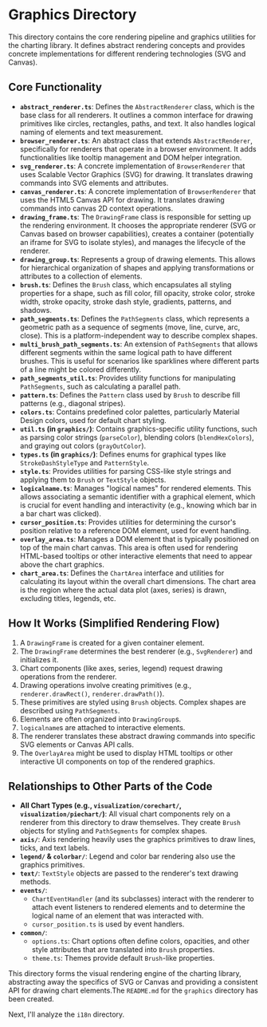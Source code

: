 # Graphics Directory

This directory contains the core rendering pipeline and graphics utilities for the charting library. It defines abstract rendering concepts and provides concrete implementations for different rendering technologies (SVG and Canvas).

## Core Functionality

*   **`abstract_renderer.ts`**: Defines the `AbstractRenderer` class, which is the base class for all renderers. It outlines a common interface for drawing primitives like circles, rectangles, paths, and text. It also handles logical naming of elements and text measurement.
*   **`browser_renderer.ts`**: An abstract class that extends `AbstractRenderer`, specifically for renderers that operate in a browser environment. It adds functionalities like tooltip management and DOM helper integration.
*   **`svg_renderer.ts`**: A concrete implementation of `BrowserRenderer` that uses Scalable Vector Graphics (SVG) for drawing. It translates drawing commands into SVG elements and attributes.
*   **`canvas_renderer.ts`**: A concrete implementation of `BrowserRenderer` that uses the HTML5 Canvas API for drawing. It translates drawing commands into canvas 2D context operations.
*   **`drawing_frame.ts`**: The `DrawingFrame` class is responsible for setting up the rendering environment. It chooses the appropriate renderer (SVG or Canvas based on browser capabilities), creates a container (potentially an iframe for SVG to isolate styles), and manages the lifecycle of the renderer.
*   **`drawing_group.ts`**: Represents a group of drawing elements. This allows for hierarchical organization of shapes and applying transformations or attributes to a collection of elements.
*   **`brush.ts`**: Defines the `Brush` class, which encapsulates all styling properties for a shape, such as fill color, fill opacity, stroke color, stroke width, stroke opacity, stroke dash style, gradients, patterns, and shadows.
*   **`path_segments.ts`**: Defines the `PathSegments` class, which represents a geometric path as a sequence of segments (move, line, curve, arc, close). This is a platform-independent way to describe complex shapes.
*   **`multi_brush_path_segments.ts`**: An extension of `PathSegments` that allows different segments within the same logical path to have different brushes. This is useful for scenarios like sparklines where different parts of a line might be colored differently.
*   **`path_segments_util.ts`**: Provides utility functions for manipulating `PathSegments`, such as calculating a parallel path.
*   **`pattern.ts`**: Defines the `Pattern` class used by `Brush` to describe fill patterns (e.g., diagonal stripes).
*   **`colors.ts`**: Contains predefined color palettes, particularly Material Design colors, used for default chart styling.
*   **`util.ts` (in `graphics/`)**: Contains graphics-specific utility functions, such as parsing color strings (`parseColor`), blending colors (`blendHexColors`), and graying out colors (`grayOutColor`).
*   **`types.ts` (in `graphics/`)**: Defines enums for graphical types like `StrokeDashStyleType` and `PatternStyle`.
*   **`style.ts`**: Provides utilities for parsing CSS-like style strings and applying them to `Brush` or `TextStyle` objects.
*   **`logicalname.ts`**: Manages "logical names" for rendered elements. This allows associating a semantic identifier with a graphical element, which is crucial for event handling and interactivity (e.g., knowing which bar in a bar chart was clicked).
*   **`cursor_position.ts`**: Provides utilities for determining the cursor's position relative to a reference DOM element, used for event handling.
*   **`overlay_area.ts`**: Manages a DOM element that is typically positioned on top of the main chart canvas. This area is often used for rendering HTML-based tooltips or other interactive elements that need to appear above the chart graphics.
*   **`chart_area.ts`**: Defines the `ChartArea` interface and utilities for calculating its layout within the overall chart dimensions. The chart area is the region where the actual data plot (axes, series) is drawn, excluding titles, legends, etc.

## How It Works (Simplified Rendering Flow)

1.  A `DrawingFrame` is created for a given container element.
2.  The `DrawingFrame` determines the best renderer (e.g., `SvgRenderer`) and initializes it.
3.  Chart components (like axes, series, legend) request drawing operations from the renderer.
4.  Drawing operations involve creating primitives (e.g., `renderer.drawRect()`, `renderer.drawPath()`).
5.  These primitives are styled using `Brush` objects. Complex shapes are described using `PathSegments`.
6.  Elements are often organized into `DrawingGroup`s.
7.  `logicalname`s are attached to interactive elements.
8.  The renderer translates these abstract drawing commands into specific SVG elements or Canvas API calls.
9.  The `OverlayArea` might be used to display HTML tooltips or other interactive UI components on top of the rendered graphics.

## Relationships to Other Parts of the Code

*   **All Chart Types (e.g., `visualization/corechart/`, `visualization/piechart/`)**: All visual chart components rely on a renderer from this directory to draw themselves. They create `Brush` objects for styling and `PathSegments` for complex shapes.
*   **`axis/`**: Axis rendering heavily uses the graphics primitives to draw lines, ticks, and text labels.
*   **`legend/` & `colorbar/`**: Legend and color bar rendering also use the graphics primitives.
*   **`text/`**: `TextStyle` objects are passed to the renderer's text drawing methods.
*   **`events/`**:
    *   `ChartEventHandler` (and its subclasses) interact with the renderer to attach event listeners to rendered elements and to determine the logical name of an element that was interacted with.
    *   `cursor_position.ts` is used by event handlers.
*   **`common/`**:
    *   `options.ts`: Chart options often define colors, opacities, and other style attributes that are translated into `Brush` properties.
    *   `theme.ts`: Themes provide default `Brush`-like properties.

This directory forms the visual rendering engine of the charting library, abstracting away the specifics of SVG or Canvas and providing a consistent API for drawing chart elements.The `README.md` for the `graphics` directory has been created.

Next, I'll analyze the `i18n` directory.
